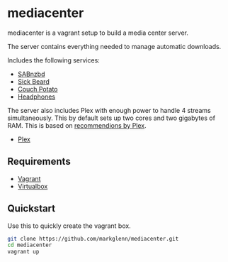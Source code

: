 # mediacenter

mediacenter is a vagrant setup to build a media center server.

The server contains everything needed to manage automatic downloads.

Includes the following services:

* [SABnzbd](http://sabnzbd.org)
* [Sick Beard](http://sickbeard.com)
* [Couch Potato](https://couchpota.to)
* [Headphones](https://github.com/rembo10/headphones)

The server also includes Plex with enough power to handle 4
streams simultaneously.  This by default sets up two cores
and two gigabytes of RAM.  This is based on
[recommendions by Plex](https://support.plex.tv/hc/en-us/articles/200375666-Stand-Alone-Server).

* [Plex](https://plex.tv)

## Requirements

* [Vagrant](https://www.vagrantup.com) 
* [Virtualbox](https://www.virtualbox.org)

## Quickstart

Use this to quickly create the vagrant box.

```sh
git clone https://github.com/markglenn/mediacenter.git
cd mediacenter
vagrant up
```
